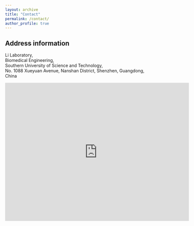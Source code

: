 ```yaml
---
layout: archive
title: "Contact"
permalink: /contact/
author_profile: true
---
```


<h2> Address information </h2>

Li Laboratory, <br>
Biomedical Engineering, <br>
Southern University of Science and Technology, <br>
No. 1088 Xueyuan Avenue, Nanshan District, Shenzhen, Guangdong, <br>
China<br>

<iframe src="https://map.baidu.com/poi/%E5%8D%97%E6%96%B9%E7%A7%91%E6%8A%80%E5%A4%A7%E5%AD%A6/@12691217.897078477,2567881.9224783517,15.87z?uid=72b66886812878a6a11de9b0&ugc_type=3&ugc_ver=1&device_ratio=1&compat=1&pcevaname=pc4.1&querytype=detailConInfo&da_src=shareurl" width="600" height="450" style="border:0;" allowfullscreen="" loading="lazy"></iframe>
